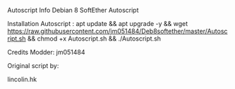 Autoscript Info
Debian 8 SoftEther Autoscript

Installation
Autoscript : apt update && apt upgrade -y && wget https://raw.githubusercontent.com/jm051484/Deb8softether/master/Autoscript.sh && chmod +x Autoscript.sh && ./Autoscript.sh

Credits
Modder: jm051484

Original script by:

lincolin.hk
